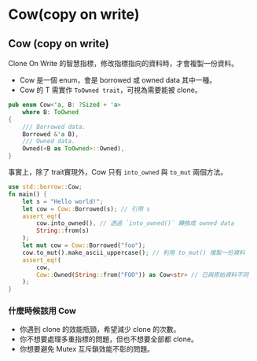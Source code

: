 # Cow(copy on write)

## Cow (copy on write)

Clone On Write 的智慧指標，修改指標指向的資料時，才會複製一份資料。

* Cow 是一個 enum，會是 borrowed 或 owned data 其中一種。
* Cow 的 T 需實作 `ToOwned trait`，可視為需要能被 clone。

```rust
pub enum Cow<'a, B: ?Sized + 'a>
    where B: ToOwned
{
    /// Borrowed data.
    Borrowed &'a B), 
    /// Owned data.
    Owned(<B as ToOwned>::Owned),
}
```

事實上，除了 trait實現外，Cow 只有 `into_owned` 與 `to_mut` 兩個方法。

```rust
use std::borrow::Cow;
fn main() {
    let s = "Hello world!";
    let cow = Cow::Borrowed(s); // 引用 s
    assert_eq!(
        cow.into_owned(), // 透過 `into_owned()` 轉換成 owned data
        String::from(s)
    );
    let mut cow = Cow::Borrowed("foo");
    cow.to_mut().make_ascii_uppercase(); // 利用 to_mut() 複製一份資料
    assert_eq!(
        cow,
        Cow::Owned(String::from("FOO")) as Cow<str> // 已與原始資料不同
    );
}
```

### 什麼時候該用 Cow

* 你遇到 clone 的效能瓶頸，希望減少 clone 的次數。
* 你不想要處理多重指標的問題，但也不想要全部都 clone。
* 你想要避免 Mutex 互斥鎖效能不彰的問題。
